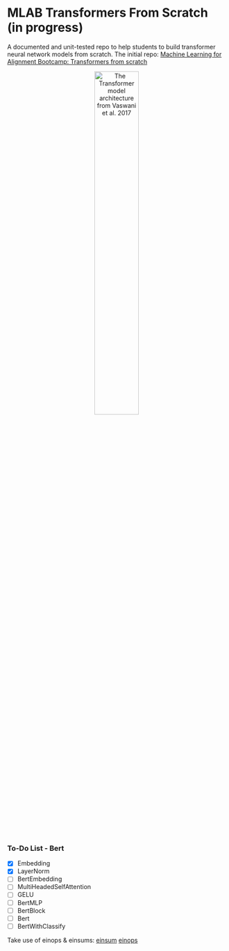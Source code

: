 # MLAB Transformers From Scratch (in progress)

A documented and unit-tested repo to help students to build transformer neural network models from scratch.
The initial repo: [Machine Learning for Alignment Bootcamp: Transformers from scratch](https://github.com/mukobi/MLAB-Transformers-From-Scratch)

<p align="center">
	<img src="./transformer_architecture.png" width=45% alt="The Transformer model architecture from Vaswani et al. 2017"/>
</p>

### To-Do List - Bert
- [x] Embedding
- [x] LayerNorm
- [ ] BertEmbedding
- [ ] MultiHeadedSelfAttention
- [ ] GELU
- [ ] BertMLP
- [ ] BertBlock
- [ ] Bert
- [ ] BertWithClassify

Take use of einops & einsums:
[einsum](https://rockt.github.io/2018/04/30/einsum)
[einops](http://einops.rocks/)
